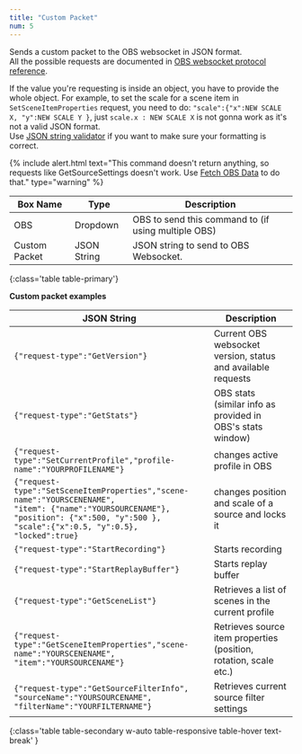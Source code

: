 ```yaml
---
title: "Custom Packet"
num: 5
---
```

Sends a custom packet to the OBS websocket in JSON format.\
All the possible requests are documented in [OBS websocket protocol reference](https://github.com/Palakis/obs-websocket/blob/4.x-current/docs/generated/protocol.md).

If the value you're requesting is inside an object, you have to provide the whole object. For example, to set the scale for a scene item in `SetSceneItemProperties` request, you need to do: `"scale":{"x":NEW SCALE X, "y":NEW SCALE Y }`, just `scale.x : NEW SCALE X` is not gonna work as it's not a valid JSON format.\
Use [JSON string validator](https://jsonlint.com/) if you want to make sure your formatting is correct.

{% include alert.html text="This command doesn't return anything, so requests like GetSourceSettings doesn't work. Use <a href='#fetchobsdata'>Fetch OBS Data</a> to do that." type="warning" %} 

| Box Name | Type | Description | 
|-------|--------|--------
|OBS|Dropdown|OBS to send this command to (if using multiple OBS)|
|Custom Packet	|JSON String|	JSON string to send to OBS Websocket. 
{:class='table table-primary'}

**Custom packet examples**

| JSON String | Description | 
|-------|--------|
|<code class="user-select-all">{"request-type":"GetVersion"}</code>|Current OBS websocket version, status and available requests|
|<code class="user-select-all">{"request-type":"GetStats"}</code>|OBS stats (similar info as provided in OBS's stats window)|
|<code class="user-select-all">{"request-type":"SetCurrentProfile","profile-name":"YOURPROFILENAME"} | changes active profile in OBS|
|<code class="user-select-all">{"request-type":"SetSceneItemProperties","scene-name":"YOURSCENENAME", "item": {"name":"YOURSOURCENAME"}, "position": {"x":500, "y":500 }, "scale":{"x":0.5, "y":0.5}, "locked":true}</code>| changes position and scale of a source and locks it|
|<code class="user-select-all">{"request-type":"StartRecording"}| Starts recording|
|<code class="user-select-all">{"request-type":"StartReplayBuffer"} | Starts replay buffer |
|<code class="user-select-all">{"request-type":"GetSceneList"}</code> | Retrieves a list of scenes in the current profile |
|<code class="user-select-all">{"request-type":"GetSceneItemProperties","scene-name":"YOURSCENENAME", "item":"YOURSOURCENAME"}</code> | Retrieves source item properties (position, rotation, scale etc.)|
|<code class="user-select-all">{"request-type":"GetSourceFilterInfo", "sourceName":"YOURSOURCENAME", "filterName":"YOURFILTERNAME"}</code> | Retrieves current source filter settings|
{:class='table table-secondary w-auto table-responsive table-hover text-break' }








